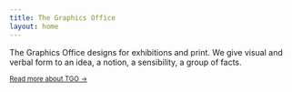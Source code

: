```yaml
---
title: The Graphics Office
layout: home
---
```

The Graphics Office designs for exhibitions and print.
We give visual and verbal form to an idea, a notion, a sensibility, a group of facts.

<small><a href="/about">Read more about TGO →</a></small>
